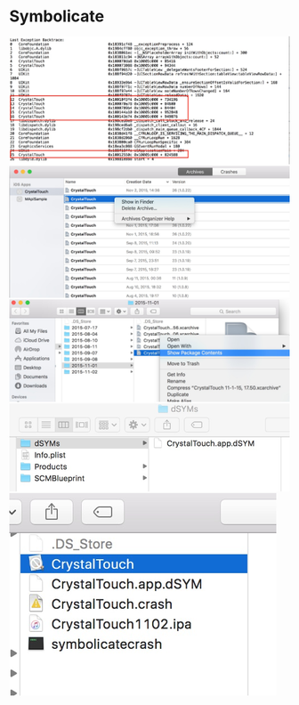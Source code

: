 # Symbolicate

![](assets/symbolicate/backtrace1.jpg)
![](assets/symbolicate/1918EDB3-F321-4E15-94DF-71D2E5DC7702.jpg)
![](assets/symbolicate/55989D1E-84E3-4D10-8A82-C29984154988.jpg)
![](assets/symbolicate/E40396B8-9B90-4A0B-8275-2C3148FBD6A7.jpg)
![](assets/symbolicate/2015-11-02.jpg)